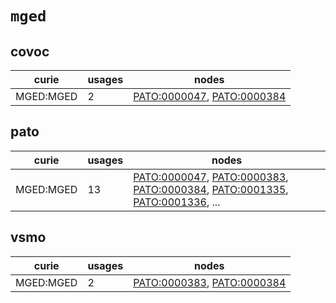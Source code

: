 # `mged`

## covoc

| curie     |   usages | nodes                                                                                                                    |
|-----------|----------|--------------------------------------------------------------------------------------------------------------------------|
| MGED:MGED |        2 | [PATO:0000047](http://purl.obolibrary.org/obo/PATO_0000047), [PATO:0000384](http://purl.obolibrary.org/obo/PATO_0000384) |

## pato

| curie     |   usages | nodes                                                                                                                                                                                                                                                                                                                |
|-----------|----------|----------------------------------------------------------------------------------------------------------------------------------------------------------------------------------------------------------------------------------------------------------------------------------------------------------------------|
| MGED:MGED |       13 | [PATO:0000047](http://purl.obolibrary.org/obo/PATO_0000047), [PATO:0000383](http://purl.obolibrary.org/obo/PATO_0000383), [PATO:0000384](http://purl.obolibrary.org/obo/PATO_0000384), [PATO:0001335](http://purl.obolibrary.org/obo/PATO_0001335), [PATO:0001336](http://purl.obolibrary.org/obo/PATO_0001336), ... |

## vsmo

| curie     |   usages | nodes                                                                                                                    |
|-----------|----------|--------------------------------------------------------------------------------------------------------------------------|
| MGED:MGED |        2 | [PATO:0000383](http://purl.obolibrary.org/obo/PATO_0000383), [PATO:0000384](http://purl.obolibrary.org/obo/PATO_0000384) |

